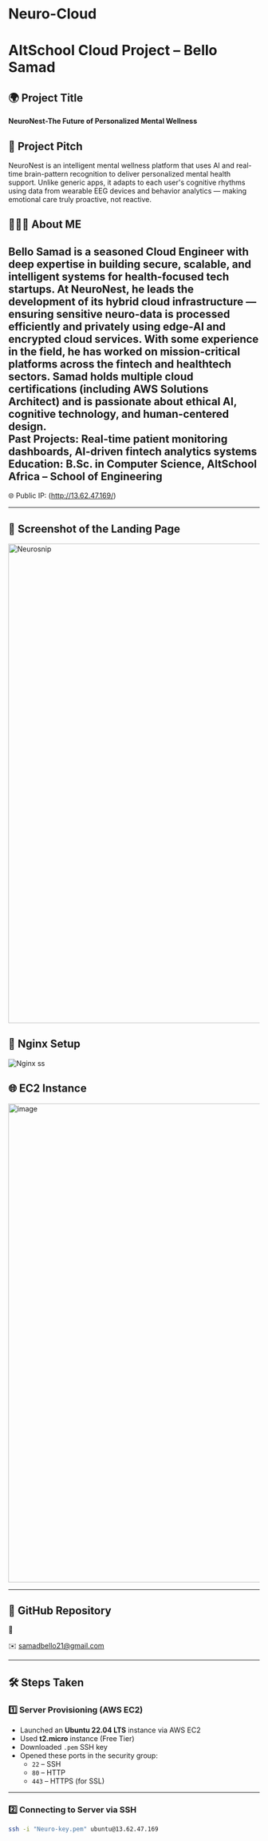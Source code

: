 # Neuro-Cloud
# AltSchool Cloud Project – Bello Samad

## 🌍 Project Title
**NeuroNest-The Future of Personalized Mental Wellness**

## 🧠 Project Pitch
NeuroNest is an intelligent mental wellness platform that uses AI and real-time brain-pattern recognition to deliver personalized mental health support. Unlike generic apps, it adapts to each user's cognitive rhythms using data from wearable EEG devices and behavior analytics — making emotional care truly proactive, not reactive.

## 👩🏽‍💻 About ME
Bello Samad is a seasoned Cloud Engineer with deep expertise in building secure, scalable, and intelligent systems for health-focused tech startups. At NeuroNest, he leads the development of its hybrid cloud infrastructure — ensuring sensitive neuro-data is processed efficiently and privately using edge-AI and encrypted cloud services. With some experience in the field, he has worked on mission-critical platforms across the fintech and healthtech sectors. Samad holds multiple cloud certifications (including AWS Solutions Architect) and is passionate about ethical AI, cognitive technology, and human-centered design.
    <br>Past Projects: Real-time patient monitoring dashboards, AI-driven fintech analytics systems <br>
    Education: B.Sc. in Computer Science, AltSchool Africa – School of Engineering
---


🌐 Public IP: (http://13.62.47.169/)

---

## 📸 Screenshot of the Landing Page
<img width="960" alt="Neurosnip" src="https://github.com/user-attachments/assets/ac640e4d-d66c-4984-afbc-66308068b39a" />

## 🔧  Nginx Setup
![Nginx ss](https://github.com/user-attachments/assets/a8d9c5a4-5d8b-4004-a934-4129317cadc3)

## 🌐 EC2 Instance
<img width="959" alt="image" src="https://github.com/user-attachments/assets/c7379781-e19e-46d8-be2f-1969cfccd073" />



---

## 🔗 GitHub Repository

📁 

✉️ samadbello21@gmail.com

---

## 🛠️ Steps Taken

### 1️⃣ Server Provisioning (AWS EC2)
- Launched an **Ubuntu 22.04 LTS** instance via AWS EC2
- Used **t2.micro** instance (Free Tier)
- Downloaded `.pem` SSH key
- Opened these ports in the security group:
  - `22` – SSH
  - `80` – HTTP
  - `443` – HTTPS (for SSL)

---

### 2️⃣ Connecting to Server via SSH
```bash
ssh -i "Neuro-key.pem" ubuntu@13.62.47.169
